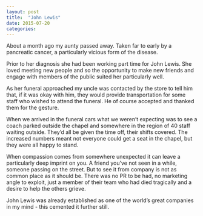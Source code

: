 ```yaml
---
layout: post
title:  "John Lewis"
date: 2015-07-20  
categories:
---
```

About a month ago my aunty passed away. Taken far to early by a pancreatic cancer, a particularly vicious form of the disease.

Prior to her diagnosis she had been working part time for John Lewis. She loved meeting new people and so the opportunity to make new friends and engage with members of the public suited her particularly well.

As her funeral approached my uncle was contacted by the store to tell him that, if it was okay with him, they would provide transportation for some staff who wished to attend the funeral. He of course accepted and thanked them for the gesture.

When we arrived in the funeral cars what we weren’t expecting was to see a coach parked outside the chapel and somewhere in the region of 40 staff waiting outside. They’d all be given the time off, their shifts covered. The increased numbers meant not everyone could get a seat in the chapel, but they were all happy to stand.

When compassion comes from somewhere unexpected it can leave a particularly deep imprint on you. A friend you’ve not seen in a while, someone passing on the street. But to see it from company is not as common place as it should be. There was no PR to be had, no marketing angle to exploit, just a member of their team who had died tragically and a desire to help the others grieve.

John Lewis was already established as one of the world’s great companies in my mind - this cemented it further still.
